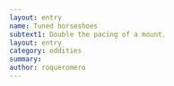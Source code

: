 ```yaml
---
layout: entry 
name: Tuned horseshoes
subtext1: Double the pacing of a mount.
layout: entry
category: oddities
summary: 
author: roqueromero
---
```

